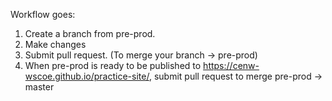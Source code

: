 Workflow goes:
1. Create a branch from pre-prod.
2. Make changes
3. Submit pull request. (To merge your branch -> pre-prod)
4. When pre-prod is ready to be published to https://cenw-wscoe.github.io/practice-site/, submit pull request to merge pre-prod -> master
